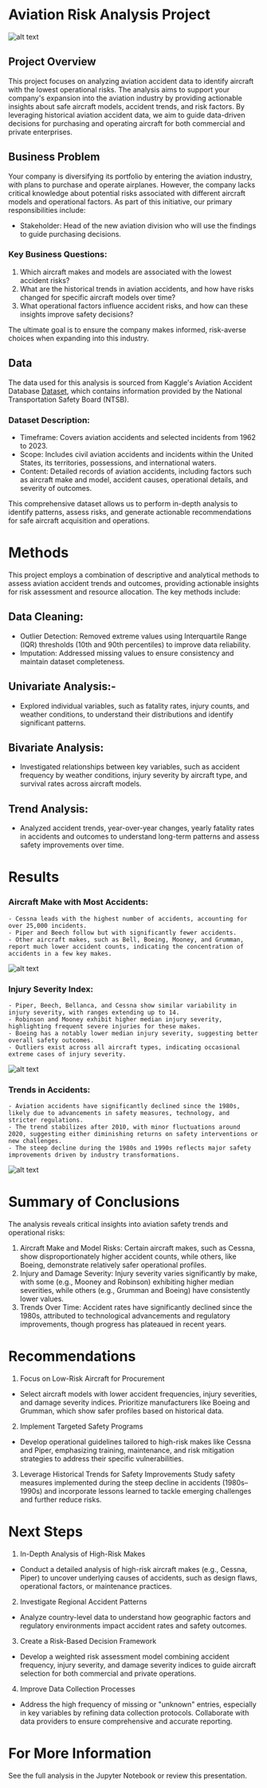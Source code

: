 # Aviation Risk Analysis Project
![alt text](image-1.png)

## Project Overview
This project focuses on analyzing aviation accident data to identify aircraft with the lowest operational risks. The analysis aims to support your company's expansion into the aviation industry by providing actionable insights about safe aircraft models, accident trends, and risk factors. By leveraging historical aviation accident data, we aim to guide data-driven decisions for purchasing and operating aircraft for both commercial and private enterprises.

## Business Problem
Your company is diversifying its portfolio by entering the aviation industry, with plans to purchase and operate airplanes. However, the company lacks critical knowledge about potential risks associated with different aircraft models and operational factors.
As part of this initiative, our primary responsibilities include:

- Stakeholder: Head of the new aviation division who will use the findings to guide purchasing decisions.

### Key Business Questions:
1. Which aircraft makes and models are associated with the lowest accident risks?
2. What are the historical trends in aviation accidents, and how have risks changed for specific aircraft models over time?
3. What operational factors influence accident risks, and how can these insights improve safety decisions?

The ultimate goal is to ensure the company makes informed, risk-averse choices when expanding into this industry.

## Data
The data used for this analysis is sourced from Kaggle's Aviation Accident Database [Dataset](https://www.kaggle.com/datasets/khsamaha/aviation-accident-database-synopses), which contains information provided by the National Transportation Safety Board (NTSB).

### Dataset Description:
- Timeframe: Covers aviation accidents and selected incidents from 1962 to 2023.
- Scope: Includes civil aviation accidents and incidents within the United States, its territories, possessions, and international waters.
- Content: Detailed records of aviation accidents, including factors such as aircraft make and model, accident causes, operational details, and severity of outcomes.

This comprehensive dataset allows us to perform in-depth analysis to identify patterns, assess risks, and generate actionable recommendations for safe aircraft acquisition and operations.

# Methods
This project employs a combination of descriptive and analytical methods to assess aviation accident trends and outcomes, providing actionable insights for risk assessment and resource allocation. The key methods include:

## Data Cleaning:

- Outlier Detection: Removed extreme values using Interquartile Range (IQR) thresholds (10th and 90th percentiles) to improve data reliability.
- Imputation: Addressed missing values to ensure consistency and maintain dataset completeness.
## Univariate Analysis:-
- Explored individual variables, such as fatality rates, injury counts, and weather conditions, to understand their distributions and identify significant patterns.
## Bivariate Analysis:
- Investigated relationships between key variables, such as accident frequency by weather conditions, injury severity by aircraft type, and survival rates across aircraft models.
## Trend Analysis:
- Analyzed accident trends, year-over-year changes, yearly fatality rates in accidents and outcomes to understand long-term patterns and assess safety improvements over time.

# Results
### Aircraft Make with Most Accidents:

    - Cessna leads with the highest number of accidents, accounting for over 25,000 incidents.
    - Piper and Beech follow but with significantly fewer accidents.
    - Other aircraft makes, such as Bell, Boeing, Mooney, and Grumman, report much lower accident counts, indicating the concentration of accidents in a few key makes.

![alt text](<Screenshot from 2024-11-30 20-25-10.png>)

### Injury Severity Index:
    - Piper, Beech, Bellanca, and Cessna show similar variability in injury severity, with ranges extending up to 14.
    - Robinson and Mooney exhibit higher median injury severity, highlighting frequent severe injuries for these makes.
    - Boeing has a notably lower median injury severity, suggesting better overall safety outcomes.
    - Outliers exist across all aircraft types, indicating occasional extreme cases of injury severity.

![alt text](<Screenshot from 2024-11-30 20-27-10.png>)

### Trends in Accidents:
    - Aviation accidents have significantly declined since the 1980s, likely due to advancements in safety measures, technology, and stricter regulations.
    - The trend stabilizes after 2010, with minor fluctuations around 2020, suggesting either diminishing returns on safety interventions or new challenges.
    - The steep decline during the 1980s and 1990s reflects major safety improvements driven by industry transformations.

![alt text](<Screenshot from 2024-11-30 20-25-59.png>)

# Summary of Conclusions
The analysis reveals critical insights into aviation safety trends and operational risks:

1. Aircraft Make and Model Risks: Certain aircraft makes, such as Cessna, show disproportionately higher accident counts, while others, like Boeing, demonstrate relatively safer operational profiles.
2. Injury and Damage Severity: Injury severity varies significantly by make, with some (e.g., Mooney and Robinson) exhibiting higher median severities, while others (e.g., Grumman and Boeing) have consistently lower values.
3. Trends Over Time: Accident rates have significantly declined since the 1980s, attributed to technological advancements and regulatory improvements, though progress has plateaued in recent years.

# Recommendations
1. Focus on Low-Risk Aircraft for Procurement
- Select aircraft models with lower accident frequencies, injury severities, and damage severity indices. Prioritize manufacturers like Boeing and Grumman, which show safer profiles based on historical data.

2. Implement Targeted Safety Programs
- Develop operational guidelines tailored to high-risk makes like Cessna and Piper, emphasizing training, maintenance, and risk mitigation strategies to address their specific vulnerabilities.

3. Leverage Historical Trends for Safety Improvements
Study safety measures implemented during the steep decline in accidents (1980s–1990s) and incorporate lessons learned to tackle emerging challenges and further reduce risks.

# Next Steps
1. In-Depth Analysis of High-Risk Makes
- Conduct a detailed analysis of high-risk aircraft makes (e.g., Cessna, Piper) to uncover underlying causes of accidents, such as design flaws, operational factors, or maintenance practices.

2. Investigate Regional Accident Patterns
- Analyze country-level data to understand how geographic factors and regulatory environments impact accident rates and safety outcomes.

3. Create a Risk-Based Decision Framework
- Develop a weighted risk assessment model combining accident frequency, injury severity, and damage severity indices to guide aircraft selection for both commercial and private operations.
4. Improve Data Collection Processes
- Address the high frequency of missing or "unknown" entries, especially in key variables by refining data collection protocols. Collaborate with data providers to ensure comprehensive and accurate reporting.


# For More Information
See the full analysis in the Jupyter Notebook or review this presentation.


